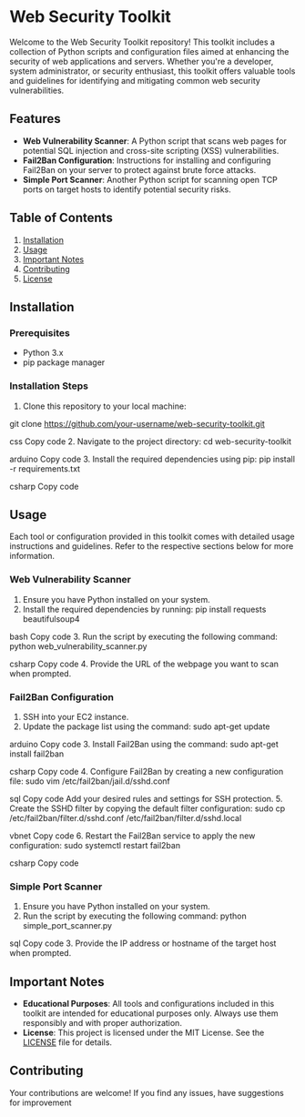# Web Security Toolkit

Welcome to the Web Security Toolkit repository! This toolkit includes a collection of Python scripts and configuration files aimed at enhancing the security of web applications and servers. Whether you're a developer, system administrator, or security enthusiast, this toolkit offers valuable tools and guidelines for identifying and mitigating common web security vulnerabilities.

## Features

- **Web Vulnerability Scanner**: A Python script that scans web pages for potential SQL injection and cross-site scripting (XSS) vulnerabilities.
- **Fail2Ban Configuration**: Instructions for installing and configuring Fail2Ban on your server to protect against brute force attacks.
- **Simple Port Scanner**: Another Python script for scanning open TCP ports on target hosts to identify potential security risks.

## Table of Contents

1. [Installation](#installation)
2. [Usage](#usage)
3. [Important Notes](#important-notes)
4. [Contributing](#contributing)
5. [License](#license)

## Installation

### Prerequisites

- Python 3.x
- pip package manager

### Installation Steps

1. Clone this repository to your local machine:


git clone https://github.com/your-username/web-security-toolkit.git

css
Copy code
2. Navigate to the project directory:
cd web-security-toolkit

arduino
Copy code
3. Install the required dependencies using pip:
pip install -r requirements.txt

csharp
Copy code

## Usage

Each tool or configuration provided in this toolkit comes with detailed usage instructions and guidelines. Refer to the respective sections below for more information.

### Web Vulnerability Scanner

1. Ensure you have Python installed on your system.
2. Install the required dependencies by running:
pip install requests beautifulsoup4

bash
Copy code
3. Run the script by executing the following command:
python web_vulnerability_scanner.py

csharp
Copy code
4. Provide the URL of the webpage you want to scan when prompted.

### Fail2Ban Configuration

1. SSH into your EC2 instance.
2. Update the package list using the command:
sudo apt-get update

arduino
Copy code
3. Install Fail2Ban using the command:
sudo apt-get install fail2ban

csharp
Copy code
4. Configure Fail2Ban by creating a new configuration file:
sudo vim /etc/fail2ban/jail.d/sshd.conf

sql
Copy code
Add your desired rules and settings for SSH protection.
5. Create the SSHD filter by copying the default filter configuration:
sudo cp /etc/fail2ban/filter.d/sshd.conf /etc/fail2ban/filter.d/sshd.local

vbnet
Copy code
6. Restart the Fail2Ban service to apply the new configuration:
sudo systemctl restart fail2ban

csharp
Copy code

### Simple Port Scanner

1. Ensure you have Python installed on your system.
2. Run the script by executing the following command:
python simple_port_scanner.py

sql
Copy code
3. Provide the IP address or hostname of the target host when prompted.

## Important Notes

- **Educational Purposes**: All tools and configurations included in this toolkit are intended for educational purposes only. Always use them responsibly and with proper authorization.
- **License**: This project is licensed under the MIT License. See the [LICENSE](LICENSE) file for details.

## Contributing

Your contributions are welcome! If you find any issues, have suggestions for improvement
